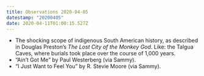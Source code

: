```yaml
---
title: Observations 2020-04-05
datestamp: "20200405"
date: 2020-04-11T01:00:15.527Z
---
```

- The shocking scope of indigenous South American history, as described in Douglas Preston’s *The Lost City of the Monkey God*. Like: the Talgua Caves, where burials took place over the course of 1,000 years.
- “Ain’t Got Me” by Paul Westerberg (via Sammy).
- “I Just Want to Feel You” by R. Stevie Moore (via Sammy).